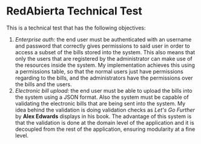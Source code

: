 # RedAbierta Technical Test

This is a technical test that has the following objectives:
1. *Enterprise auth:* the end user must be authenticated with an username and password that correctly gives permissions to said user in order to access a subset of the bills stored into the system. This also means that only the users that are registered by the administrator can make use of the resources inside the system. My implementation achieves this using a permissions table, so that the normal users just have permissions regarding to the bills, and the administrators have the permissions over the bills and the users.
2. *Electronic bill upload:* the end user must be able to upload the bills into the system using a JSON format. Also the system must be capable of validating the electronic bills that are being sent into the system. My idea behind the validation is doing validation checks as *Let's Go Further* by **Alex Edwards** displays in his book. The advantage of this system is that the validation is done at the domain level of the application and it is decoupled from the rest of the application, ensuring modularity at a fine level.
